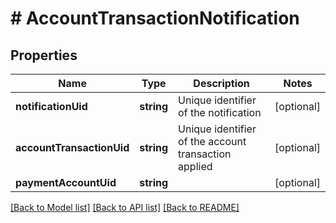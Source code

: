 # # AccountTransactionNotification

## Properties

Name | Type | Description | Notes
------------ | ------------- | ------------- | -------------
**notificationUid** | **string** | Unique identifier of the notification | [optional] 
**accountTransactionUid** | **string** | Unique identifier of the account transaction applied | [optional] 
**paymentAccountUid** | **string** |  | [optional] 

[[Back to Model list]](../../README.md#documentation-for-models) [[Back to API list]](../../README.md#documentation-for-api-endpoints) [[Back to README]](../../README.md)


